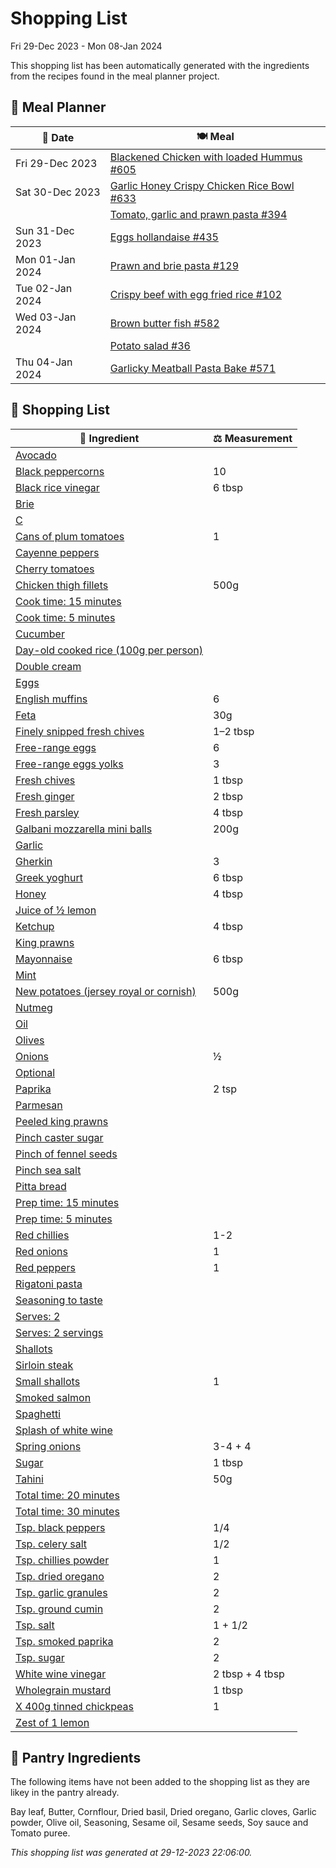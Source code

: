 # Shopping List

Fri 29-Dec 2023 - Mon 08-Jan 2024

This shopping list has been automatically generated with the ingredients from the recipes found in the meal planner project.

## 📅 Meal Planner

|📅 Date| 🍽️ Meal|
|----|----|
|Fri 29-Dec 2023|[Blackened Chicken with loaded Hummus #605](https://github.com/jcallaghan/The-Cookbook/issues/605)|
|Sat 30-Dec 2023|[Garlic Honey Crispy Chicken Rice Bowl #633](https://github.com/jcallaghan/The-Cookbook/issues/633)|
||[Tomato, garlic and prawn pasta #394](https://github.com/jcallaghan/The-Cookbook/issues/394)|
|Sun 31-Dec 2023|[Eggs hollandaise #435](https://github.com/jcallaghan/The-Cookbook/issues/435)|
|Mon 01-Jan 2024|[Prawn and brie pasta #129](https://github.com/jcallaghan/The-Cookbook/issues/129)|
|Tue 02-Jan 2024|[Crispy beef with egg fried rice #102](https://github.com/jcallaghan/The-Cookbook/issues/102)|
|Wed 03-Jan 2024|[Brown butter fish #582](https://github.com/jcallaghan/The-Cookbook/issues/582)|
||[Potato salad #36](https://github.com/jcallaghan/The-Cookbook/issues/36)|
|Thu 04-Jan 2024|[Garlicky Meatball Pasta Bake  #571](https://github.com/jcallaghan/The-Cookbook/issues/571)|

## 🛒 Shopping List

| 🍌 Ingredient| ⚖️ Measurement|
|----------|-----------|
|[Avocado](https://www.sainsburys.co.uk/gol-ui/SearchResults/Avocado)||
|[Black peppercorns](https://www.sainsburys.co.uk/gol-ui/SearchResults/Black%20peppercorns)|10|
|[Black rice vinegar](https://www.sainsburys.co.uk/gol-ui/SearchResults/Black%20rice%20vinegar)|6 tbsp|
|[Brie](https://www.sainsburys.co.uk/gol-ui/SearchResults/Brie)||
|[C](https://www.sainsburys.co.uk/gol-ui/SearchResults/C)||
|[Cans of plum tomatoes](https://www.sainsburys.co.uk/gol-ui/SearchResults/Cans%20of%20plum%20tomatoes)|1|
|[Cayenne peppers](https://www.sainsburys.co.uk/gol-ui/SearchResults/Cayenne%20peppers)||
|[Cherry tomatoes](https://www.sainsburys.co.uk/gol-ui/SearchResults/Cherry%20tomatoes)||
|[Chicken thigh fillets](https://www.sainsburys.co.uk/gol-ui/SearchResults/Chicken%20thigh%20fillets)|500g|
|[Cook time: 15 minutes](https://www.sainsburys.co.uk/gol-ui/SearchResults/Cook%20time:%2015%20minutes)||
|[Cook time: 5 minutes](https://www.sainsburys.co.uk/gol-ui/SearchResults/Cook%20time:%205%20minutes)||
|[Cucumber](https://www.sainsburys.co.uk/gol-ui/SearchResults/Cucumber)||
|[Day-old cooked rice (100g per person)](https://www.sainsburys.co.uk/gol-ui/SearchResults/Day-old%20cooked%20rice%20(100g%20per%20person))||
|[Double cream](https://www.sainsburys.co.uk/gol-ui/SearchResults/Double%20cream)||
|[Eggs](https://www.sainsburys.co.uk/gol-ui/SearchResults/Eggs)||
|[English muffins](https://www.sainsburys.co.uk/gol-ui/SearchResults/English%20muffins)|6|
|[Feta](https://www.sainsburys.co.uk/gol-ui/SearchResults/Feta)|30g|
|[Finely snipped fresh chives](https://www.sainsburys.co.uk/gol-ui/SearchResults/Finely%20snipped%20fresh%20chives)|1–2 tbsp|
|[Free-range eggs](https://www.sainsburys.co.uk/gol-ui/SearchResults/Free-range%20eggs)|6|
|[Free-range eggs yolks](https://www.sainsburys.co.uk/gol-ui/SearchResults/Free-range%20eggs%20yolks)|3|
|[Fresh chives](https://www.sainsburys.co.uk/gol-ui/SearchResults/Fresh%20chives)|1 tbsp|
|[Fresh ginger](https://www.sainsburys.co.uk/gol-ui/SearchResults/Fresh%20ginger)|2 tbsp|
|[Fresh parsley](https://www.sainsburys.co.uk/gol-ui/SearchResults/Fresh%20parsley)|4 tbsp|
|[Galbani mozzarella mini balls](https://www.sainsburys.co.uk/gol-ui/SearchResults/Galbani%20mozzarella%20mini%20balls)|200g|
|[Garlic](https://www.sainsburys.co.uk/gol-ui/SearchResults/Garlic)||
|[Gherkin](https://www.sainsburys.co.uk/gol-ui/SearchResults/Gherkin)|3|
|[Greek yoghurt](https://www.sainsburys.co.uk/gol-ui/SearchResults/Greek%20yoghurt)|6 tbsp|
|[Honey](https://www.sainsburys.co.uk/gol-ui/SearchResults/Honey)|4 tbsp|
|[Juice of ½ lemon](https://www.sainsburys.co.uk/gol-ui/SearchResults/Juice%20of%20½%20lemon)||
|[Ketchup](https://www.sainsburys.co.uk/gol-ui/SearchResults/Ketchup)|4 tbsp|
|[King prawns](https://www.sainsburys.co.uk/gol-ui/SearchResults/King%20prawns)||
|[Mayonnaise](https://www.sainsburys.co.uk/gol-ui/SearchResults/Mayonnaise)|6 tbsp|
|[Mint](https://www.sainsburys.co.uk/gol-ui/SearchResults/Mint)||
|[New potatoes (jersey royal or cornish)](https://www.sainsburys.co.uk/gol-ui/SearchResults/New%20potatoes%20(jersey%20royal%20or%20cornish))|500g|
|[Nutmeg](https://www.sainsburys.co.uk/gol-ui/SearchResults/Nutmeg)||
|[Oil](https://www.sainsburys.co.uk/gol-ui/SearchResults/Oil)||
|[Olives](https://www.sainsburys.co.uk/gol-ui/SearchResults/Olives)||
|[Onions](https://www.sainsburys.co.uk/gol-ui/SearchResults/Onions)|½|
|[Optional](https://www.sainsburys.co.uk/gol-ui/SearchResults/Optional)||
|[Paprika](https://www.sainsburys.co.uk/gol-ui/SearchResults/Paprika)|2 tsp|
|[Parmesan](https://www.sainsburys.co.uk/gol-ui/SearchResults/Parmesan)||
|[Peeled king prawns](https://www.sainsburys.co.uk/gol-ui/SearchResults/Peeled%20king%20prawns)||
|[Pinch caster sugar](https://www.sainsburys.co.uk/gol-ui/SearchResults/Pinch%20caster%20sugar)||
|[Pinch of fennel seeds](https://www.sainsburys.co.uk/gol-ui/SearchResults/Pinch%20of%20fennel%20seeds)||
|[Pinch sea salt](https://www.sainsburys.co.uk/gol-ui/SearchResults/Pinch%20sea%20salt)||
|[Pitta bread](https://www.sainsburys.co.uk/gol-ui/SearchResults/Pitta%20bread)||
|[Prep time: 15 minutes](https://www.sainsburys.co.uk/gol-ui/SearchResults/Prep%20time:%2015%20minutes)||
|[Prep time: 5 minutes](https://www.sainsburys.co.uk/gol-ui/SearchResults/Prep%20time:%205%20minutes)||
|[Red chillies](https://www.sainsburys.co.uk/gol-ui/SearchResults/Red%20chillies)|1-2|
|[Red onions](https://www.sainsburys.co.uk/gol-ui/SearchResults/Red%20onions)|1|
|[Red peppers](https://www.sainsburys.co.uk/gol-ui/SearchResults/Red%20peppers)|1|
|[Rigatoni pasta](https://www.sainsburys.co.uk/gol-ui/SearchResults/Rigatoni%20pasta)||
|[Seasoning to taste](https://www.sainsburys.co.uk/gol-ui/SearchResults/Seasoning%20to%20taste)||
|[Serves: 2](https://www.sainsburys.co.uk/gol-ui/SearchResults/Serves:%202)||
|[Serves: 2 servings](https://www.sainsburys.co.uk/gol-ui/SearchResults/Serves:%202%20servings)||
|[Shallots](https://www.sainsburys.co.uk/gol-ui/SearchResults/Shallots)||
|[Sirloin steak](https://www.sainsburys.co.uk/gol-ui/SearchResults/Sirloin%20steak)||
|[Small shallots](https://www.sainsburys.co.uk/gol-ui/SearchResults/Small%20shallots)|1|
|[Smoked salmon](https://www.sainsburys.co.uk/gol-ui/SearchResults/Smoked%20salmon)||
|[Spaghetti](https://www.sainsburys.co.uk/gol-ui/SearchResults/Spaghetti)||
|[Splash of white wine](https://www.sainsburys.co.uk/gol-ui/SearchResults/Splash%20of%20white%20wine)||
|[Spring onions](https://www.sainsburys.co.uk/gol-ui/SearchResults/Spring%20onions)|3-4 + 4|
|[Sugar](https://www.sainsburys.co.uk/gol-ui/SearchResults/Sugar)|1 tbsp|
|[Tahini](https://www.sainsburys.co.uk/gol-ui/SearchResults/Tahini)|50g|
|[Total time: 20 minutes](https://www.sainsburys.co.uk/gol-ui/SearchResults/Total%20time:%2020%20minutes)||
|[Total time: 30 minutes](https://www.sainsburys.co.uk/gol-ui/SearchResults/Total%20time:%2030%20minutes)||
|[Tsp. black peppers](https://www.sainsburys.co.uk/gol-ui/SearchResults/Tsp.%20black%20peppers)|1/4|
|[Tsp. celery salt](https://www.sainsburys.co.uk/gol-ui/SearchResults/Tsp.%20celery%20salt)|1/2|
|[Tsp. chillies powder](https://www.sainsburys.co.uk/gol-ui/SearchResults/Tsp.%20chillies%20powder)|1|
|[Tsp. dried oregano](https://www.sainsburys.co.uk/gol-ui/SearchResults/Tsp.%20dried%20oregano)|2|
|[Tsp. garlic granules](https://www.sainsburys.co.uk/gol-ui/SearchResults/Tsp.%20garlic%20granules)|2|
|[Tsp. ground cumin](https://www.sainsburys.co.uk/gol-ui/SearchResults/Tsp.%20ground%20cumin)|2|
|[Tsp. salt](https://www.sainsburys.co.uk/gol-ui/SearchResults/Tsp.%20salt)|1 + 1/2|
|[Tsp. smoked paprika](https://www.sainsburys.co.uk/gol-ui/SearchResults/Tsp.%20smoked%20paprika)|2|
|[Tsp. sugar](https://www.sainsburys.co.uk/gol-ui/SearchResults/Tsp.%20sugar)|2|
|[White wine vinegar](https://www.sainsburys.co.uk/gol-ui/SearchResults/White%20wine%20vinegar)|2 tbsp + 4 tbsp|
|[Wholegrain mustard](https://www.sainsburys.co.uk/gol-ui/SearchResults/Wholegrain%20mustard)|1 tbsp|
|[X 400g tinned chickpeas](https://www.sainsburys.co.uk/gol-ui/SearchResults/X%20400g%20tinned%20chickpeas)|1|
|[Zest of 1 lemon](https://www.sainsburys.co.uk/gol-ui/SearchResults/Zest%20of%201%20lemon)||

## 🏪 Pantry Ingredients

The following items have not been added to the shopping list as they are likey in the pantry already.

Bay leaf, Butter, Cornflour, Dried basil, Dried oregano, Garlic cloves, Garlic powder, Olive oil, Seasoning, Sesame oil, Sesame seeds, Soy sauce and Tomato puree.


_This shopping list was generated at 29-12-2023 22:06:00._